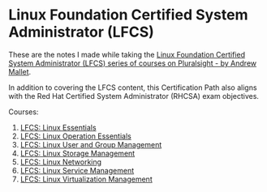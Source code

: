 # Linux Foundation Certified System Administrator (LFCS)

These are the notes I made while taking the [Linux Foundation Certified System Administrator (LFCS) series of courses on Pluralsight - by Andrew Mallet](https://app.pluralsight.com/paths/certificate/linux-foundation-certified-system-admin).  

In addition to covering the LFCS content, this Certification Path also aligns with the Red Hat Certified System Administrator (RHCSA) exam objectives.

Courses:
1. [LFCS: Linux Essentials](./1_linux_essentials.md)
2. [LFCS: Linux Operation Essentials](./2_linux_operation_essentials.md)
3. [LFCS: Linux User and Group Management](./3_linux_user_and_group_management.md)
4. [LFCS: Linux Storage Management](./4_linux_storage_management.md)
5. [LFCS: Linux Networking](./5_linux_networking.md)
6. [LFCS: Linux Service Management](./6_linux_service_management.md)
7. [LFCS: Linux Virtualization Management](./7_linux_virtualization_management.md)